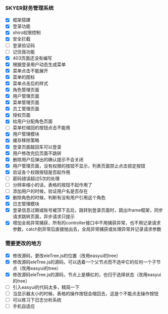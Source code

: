 ### SKYER财务管理系统
- [x] 框架搭建
- [x] 登录功能
- [x] shiro权限控制
- [x] 安全拦截
- [ ] 登录验证码
- [ ] 记住我功能
- [x] 403页面还没有编写
- [x] 根据登录用户动态生成菜单
- [x] 菜单点击不能展开
- [x] 菜单的图标
- [x] 菜单点击后的样式
- [x] 角色管理页面
- [x] 用户管理页面
- [x] 菜单管理页面
- [x] 员工管理页面
- [x] 授权页面
- [x] 给用户分配角色页面
- [ ] 菜单栏缩回的按钮点击不能用
- [x] 用户管理模块
- [x] 缓存移除策略
- [x] 登录页面敲回车可以登录
- [x] 用户修改完后页面不跳转
- [x] 删除用户后弹出的确认提示不会关闭
- [x] 用户管理页面，没有权限的按钮不显示，列表页面禁止点击锁定按钮
- [x] 验证各个权限按钮是否起作用
- [ ] 密码错误超过5次的处理
- [ ] 分辨率缩小的话，表格的按钮不起作用了
- [ ] 添加用户的时候，验证用户名是否存在
- [x] 删除角色的时候，判断有没有用户引用这个角色
- [x] 日志管理模块
- [x] 登录信息过期或账号被顶下去后，跳转到登录页面时，跳出iframe框架，同步请求跳转页面，异步请求只提示
- [x] 增加全局异常捕获，所有的controller接口中不用捕获异常，也不用记录请求参数，catch到异常后直接抛出去，全局异常捕获或处理异常并记录请求参数

### 需要更改的地方
- [x] 修改源码，更改eleTree.js的位置（改用easyui的tree）
- [x] 修改源码eleTree.js的源码，可以选着一个父节点而不选中它的任何一个子节点（改用easyui的tree）
- [x] 修改源码eleTree.js的源码，节点上是横杠的，也归于选择状态（改用easyui的tree）
- [ ] 引入easyui的代码太多，精简一下
- [ ] 当显示器太小的时候，表格的操作按钮会缩回去，这是个不能点击操作按钮
- [ ] 可以练习下日志分析系统
- [ ] 手机自适应